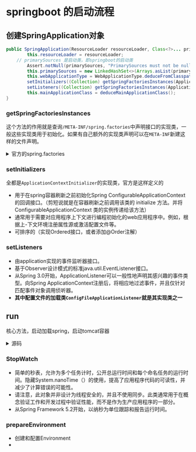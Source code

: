 # springboot 的启动流程

## 创建SpringApplication对象
```java
public SpringApplication(ResourceLoader resourceLoader, Class<?>... primarySources) {
		this.resourceLoader = resourceLoader;
    // primarySources 是启动类，即springboot的启动类
		Assert.notNull(primarySources, "PrimarySources must not be null");
		this.primarySources = new LinkedHashSet<>(Arrays.asList(primarySources));
		this.webApplicationType = WebApplicationType.deduceFromClasspath();
		setInitializers((Collection) getSpringFactoriesInstances(ApplicationContextInitializer.class));
		setListeners((Collection) getSpringFactoriesInstances(ApplicationListener.class));
		this.mainApplicationClass = deduceMainApplicationClass();
}
```
### getSpringFactoriesInstances
这个方法的作用就是查询`/META-INF/spring.factories`中声明接口的实现类，一般这些实现类用于初始化。如果有自己额外的实现类声明可以在`META-INF`新建这样的文件声明。
<details>
<summary>官方的spring.factories</summary>

```
# PropertySource Loaders
org.springframework.boot.env.PropertySourceLoader=\
org.springframework.boot.env.PropertiesPropertySourceLoader,\
org.springframework.boot.env.YamlPropertySourceLoader

# Run Listeners
org.springframework.boot.SpringApplicationRunListener=\
org.springframework.boot.context.event.EventPublishingRunListener

# Error Reporters
org.springframework.boot.SpringBootExceptionReporter=\
org.springframework.boot.diagnostics.FailureAnalyzers

# Application Context Initializers
org.springframework.context.ApplicationContextInitializer=\
org.springframework.boot.context.ConfigurationWarningsApplicationContextInitializer,\
org.springframework.boot.context.ContextIdApplicationContextInitializer,\
org.springframework.boot.context.config.DelegatingApplicationContextInitializer,\
org.springframework.boot.rsocket.context.RSocketPortInfoApplicationContextInitializer,\
org.springframework.boot.web.context.ServerPortInfoApplicationContextInitializer

# Application Listeners
org.springframework.context.ApplicationListener=\
org.springframework.boot.ClearCachesApplicationListener,\
org.springframework.boot.builder.ParentContextCloserApplicationListener,\
org.springframework.boot.cloud.CloudFoundryVcapEnvironmentPostProcessor,\
org.springframework.boot.context.FileEncodingApplicationListener,\
org.springframework.boot.context.config.AnsiOutputApplicationListener,\
org.springframework.boot.context.config.ConfigFileApplicationListener,\
org.springframework.boot.context.config.DelegatingApplicationListener,\
org.springframework.boot.context.logging.ClasspathLoggingApplicationListener,\
org.springframework.boot.context.logging.LoggingApplicationListener,\
org.springframework.boot.liquibase.LiquibaseServiceLocatorApplicationListener

# Environment Post Processors
org.springframework.boot.env.EnvironmentPostProcessor=\
org.springframework.boot.cloud.CloudFoundryVcapEnvironmentPostProcessor,\
org.springframework.boot.env.SpringApplicationJsonEnvironmentPostProcessor,\
org.springframework.boot.env.SystemEnvironmentPropertySourceEnvironmentPostProcessor,\
org.springframework.boot.reactor.DebugAgentEnvironmentPostProcessor

# Failure Analyzers
org.springframework.boot.diagnostics.FailureAnalyzer=\
org.springframework.boot.diagnostics.analyzer.BeanCurrentlyInCreationFailureAnalyzer,\
org.springframework.boot.diagnostics.analyzer.BeanDefinitionOverrideFailureAnalyzer,\
org.springframework.boot.diagnostics.analyzer.BeanNotOfRequiredTypeFailureAnalyzer,\
org.springframework.boot.diagnostics.analyzer.BindFailureAnalyzer,\
org.springframework.boot.diagnostics.analyzer.BindValidationFailureAnalyzer,\
org.springframework.boot.diagnostics.analyzer.UnboundConfigurationPropertyFailureAnalyzer,\
org.springframework.boot.diagnostics.analyzer.ConnectorStartFailureAnalyzer,\
org.springframework.boot.diagnostics.analyzer.NoSuchMethodFailureAnalyzer,\
org.springframework.boot.diagnostics.analyzer.NoUniqueBeanDefinitionFailureAnalyzer,\
org.springframework.boot.diagnostics.analyzer.PortInUseFailureAnalyzer,\
org.springframework.boot.diagnostics.analyzer.ValidationExceptionFailureAnalyzer,\
org.springframework.boot.diagnostics.analyzer.InvalidConfigurationPropertyNameFailureAnalyzer,\
org.springframework.boot.diagnostics.analyzer.InvalidConfigurationPropertyValueFailureAnalyzer

# FailureAnalysisReporters
org.springframework.boot.diagnostics.FailureAnalysisReporter=\
org.springframework.boot.diagnostics.LoggingFailureAnalysisReporter

```
</details>


### setInitializers
全都是`ApplicationContextInitializer`的实现类，官方是这样定义的
- 用于在spring容器刷新之前初始化Spring ConfigurableApplicationContext的回调接口。（剪短说就是在容器刷新之前调用该类的 initialize 方法。并将 ConfigurableApplicationContext 类的实例传递给该方法）
- 通常用于需要对应用程序上下文进行编程初始化的web应用程序中。例如，根据上-下文环境注册属性源或激活配置文件等。
- 可排序的（实现Ordered接口，或者添加@Order注解）

### setListeners

- 由application实现的事件监听器接口。
- 基于Observer设计模式的标准java.util.EventListener接口。
- 从Spring 3.0开始，ApplicationListener可以一般性地声明其感兴趣的事件类型。向Spring ApplicationContext注册后，将相应地过滤事件，并且仅针对匹配事件对象调用侦听器。
- **其中配置文件的加载类`ConfigFileApplicationListener`就是其实现类之一**

## run
核心方法，启动加载spring，启动tomcat容器
<details>
<summary>源码</summary>

```java
public ConfigurableApplicationContext run(String... args) {
		StopWatch stopWatch = new StopWatch();
		stopWatch.start();
		ConfigurableApplicationContext context = null;
		Collection<SpringBootExceptionReporter> exceptionReporters = new ArrayList<>();
		configureHeadlessProperty();
		SpringApplicationRunListeners listeners = getRunListeners(args);
		listeners.starting();
		try {
			ApplicationArguments applicationArguments = new DefaultApplicationArguments(args);
			ConfigurableEnvironment environment = prepareEnvironment(listeners, applicationArguments);
			configureIgnoreBeanInfo(environment);
			Banner printedBanner = printBanner(environment);
			context = createApplicationContext();
			exceptionReporters = getSpringFactoriesInstances(SpringBootExceptionReporter.class,
					new Class[] { ConfigurableApplicationContext.class }, context);
			prepareContext(context, environment, listeners, applicationArguments, printedBanner);
			refreshContext(context);
			afterRefresh(context, applicationArguments);
			stopWatch.stop();
			if (this.logStartupInfo) {
				new StartupInfoLogger(this.mainApplicationClass).logStarted(getApplicationLog(), stopWatch);
			}
			listeners.started(context);
			callRunners(context, applicationArguments);
		}
		catch (Throwable ex) {
			handleRunFailure(context, ex, exceptionReporters, listeners);
			throw new IllegalStateException(ex);
		}

		try {
			listeners.running(context);
		}
		catch (Throwable ex) {
			handleRunFailure(context, ex, exceptionReporters, null);
			throw new IllegalStateException(ex);
		}
		return context;
	}
```
</details>

### StopWatch
- 简单的秒表，允许为多个任务计时，公开总运行时间和每个命名任务的运行时间。隐藏System.nanoTime（）的使用，提高了应用程序代码的可读性，并减少了计算错误的可能性。
- 请注意，此对象并非设计为线程安全的，并且不使用同步。此类通常用于在概念验证工作和开发过程中验证性能，而不是作为生产应用程序的一部分。
- 从Spring Framework 5.2开始，以纳秒为单位跟踪和报告运行时间。

### prepareEnvironment
- 创建和配置Environment
- 

